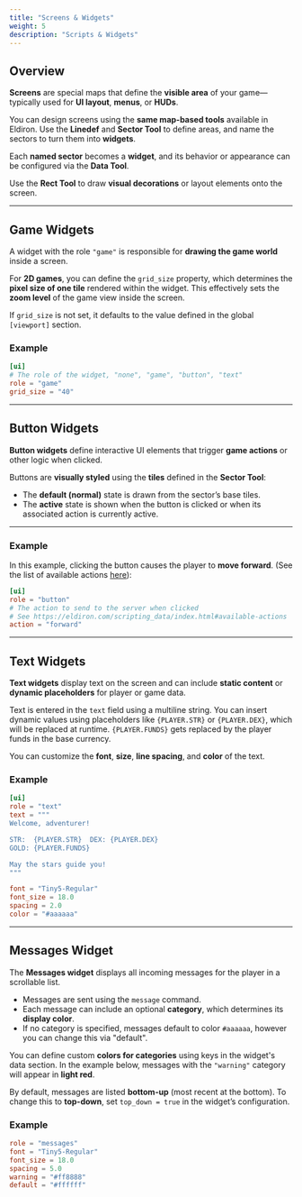 ```yaml
---
title: "Screens & Widgets"
weight: 5
description: "Scripts & Widgets"
---
```


## Overview

**Screens** are special maps that define the **visible area** of your game—typically used for **UI layout**, **menus**, or **HUDs**.

You can design screens using the **same map-based tools** available in Eldiron. Use the **Linedef** and **Sector Tool** to define areas, and name the sectors to turn them into **widgets**.

Each **named sector** becomes a **widget**, and its behavior or appearance can be configured via the **Data Tool**.

Use the **Rect Tool** to draw **visual decorations** or layout elements onto the screen.

---

## Game Widgets

A widget with the role `"game"` is responsible for **drawing the game world** inside a screen.

For **2D games**, you can define the `grid_size` property, which determines the **pixel size of one tile** rendered within the widget.
This effectively sets the **zoom level** of the game view inside the screen.

If `grid_size` is not set, it defaults to the value defined in the global `[viewport]` section.

### Example

```toml
[ui]
# The role of the widget, "none", "game", "button", "text"
role = "game"
grid_size = "40"
```

---

## Button Widgets

**Button widgets** define interactive UI elements that trigger **game actions** or other logic when clicked.

Buttons are **visually styled** using the **tiles** defined in the **Sector Tool**:
- The **default (normal)** state is drawn from the sector’s base tiles.
- The **active** state is shown when the button is clicked or when its associated action is currently active.

---

### Example

In this example, clicking the button causes the player to **move forward**.
(See the list of available actions [here](scripting_data/index.html#available-actions)):

```toml
[ui]
role = "button"
# The action to send to the server when clicked
# See https://eldiron.com/scripting_data/index.html#available-actions
action = "forward"
```

---

## Text Widgets

**Text widgets** display text on the screen and can include **static content** or **dynamic placeholders** for player or game data.

Text is entered in the `text` field using a multiline string. You can insert dynamic values using placeholders like `{PLAYER.STR}` or `{PLAYER.DEX}`, which will be replaced at runtime. `{PLAYER.FUNDS}` gets replaced by the player funds in the base currency.

You can customize the **font**, **size**, **line spacing**, and **color** of the text.

### Example

```toml
[ui]
role = "text"
text = """
Welcome, adventurer!

STR:  {PLAYER.STR}  DEX: {PLAYER.DEX}
GOLD: {PLAYER.FUNDS}

May the stars guide you!
"""

font = "Tiny5-Regular"
font_size = 18.0
spacing = 2.0
color = "#aaaaaa"
```

---

## Messages Widget

The **Messages widget** displays all incoming messages for the player in a scrollable list.

- Messages are sent using the `message` command.
- Each message can include an optional **category**, which determines its **display color**.
- If no category is specified, messages default to color `#aaaaaa`, however you can change this via "default".

You can define custom **colors for categories** using keys in the widget's data section.
In the example below, messages with the `"warning"` category will appear in **light red**.

By default, messages are listed **bottom-up** (most recent at the bottom).
To change this to **top-down**, set `top_down = true` in the widget’s configuration.

### Example

```toml
role = "messages"
font = "Tiny5-Regular"
font_size = 18.0
spacing = 5.0
warning = "#ff8888"
default = "#ffffff"
```
